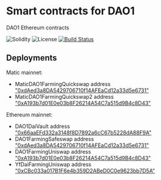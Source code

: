 # Smart contracts for DAO1

DAO1 Ethereum contracts

![Solidity](https://img.shields.io/badge/solidity-v0.8-green)
![License](https://img.shields.io/github/license/OnGridSystems/dao1_contracts)
[![Build Status](https://img.shields.io/endpoint.svg?url=https%3A%2F%2Factions-badge.atrox.dev%2FOnGridSystems%2Fdao1_contracts%2Fbadge%3Fref%3Dmaster&style=flat)](https://actions-badge.atrox.dev/OnGridSystems/dao1_contracts/goto?ref=master)

## Deployments

Matic mainnet: 

 - MaticDAO1FarmingQuickswap address ["0xdAed3a8DA5429706710f14AFEaCd12a33d5e6731"](https://polygonscan.com/address/0xdAed3a8DA5429706710f14AFEaCd12a33d5e6731)
 - MaticDAO1FarmingQuickswap2 address ["0xA193b7d01E0e03b8F26214A54C7a515d9B4c8D43"](https://polygonscan.com/address/0xA193b7d01E0e03b8F26214A54C7a515d9B4c8D43)

Ethereum mainnet:

 - DAO1DaiVault address ["0x66aaEFd332a3148f8D7892a6cC67b5228dA88F9A"](https://etherscan.io/address/0x66aaEFd332a3148f8D7892a6cC67b5228dA88F9A)
 - DAO1FarmingSafeswap address ["0xdAed3a8DA5429706710f14AFEaCd12a33d5e6731"](https://etherscan.io/address/0xdAed3a8DA5429706710f14AFEaCd12a33d5e6731)
 - DAO1FarmingUniswap address ["0xA193b7d01E0e03b8F26214A54C7a515d9B4c8D43"](https://etherscan.io/address/0xA193b7d01E0e03b8F26214A54C7a515d9B4c8D43)
 - YfDaiFarmingUniswap address ["0xCBc033a017B1F6e4b359D2ABeD0C0e9623bb7D5A"](https://etherscan.io/address/0xCBc033a017B1F6e4b359D2ABeD0C0e9623bb7D5A)
 